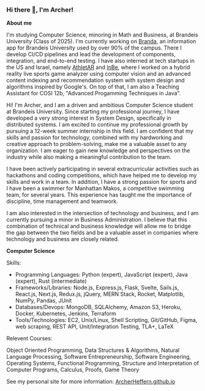 ### Hi there 👋, I'm Archer!

**About me**

I'm studying Computer Science, minoring in Math and Business, at Brandeis University (Class of 2025). I'm currently working on <a href='https://branda.app/' target='_blank'>Branda</a>, an information app for Brandeis University used by over 90% of the campus. There I develop CI/CD pipelines and lead the development of components, integration, and end-to-end testing. I have also interned at tech startups in the US and Israel, namely <a href='https://athletar.io/' target='_blank'>AthletAR</a> and <a href='https://www.inbe.io/' target='_blank'>InBe</a>, where I worked on a hybrid reality live sports game analyzer using computer vision and an advanced content indexing and recommendation system with system design and algorithms inspired by Google's. On top of that, I am also a Teaching Assistant for COSI 12b, "Advanced Progamming Techniques in Java".

Hi! I'm Archer, and I am a driven and ambitious Computer Science student at Brandeis University. Since starting my professional journey, I have developed a very strong interest in System Design, specifically in distributed systems. I am excited to continue my professional growth by pursuing a 12-week summer internship in this field. I am confident that my skills and passion for technology, combined with my hardworking and creative approach to problem-solving, make me a valuable asset to any organization. I am eager to gain new knowledge and perspectives on the industry while also making a meaningful contribution to the team.

I have been actively participating in several extracurricular activities such as hackathons and coding competitions, which have helped me to develop my skills and work in a team. In addition, I have a strong passion for sports and I have been a swimmer for Manhattan Makos, a competitive swimming team, for several years. This experience has taught me the importance of discipline, time management and teamwork.

I am also interested in the intersection of technology and business, and I am currently pursuing a minor in Business Administration. I believe that this combination of technical and business knowledge will allow me to bridge the gap between the two fields and be a valuable asset in companies where technology and business are closely related.

**Computer Science**

Skills:
<ul>
<li>Programming Languages: Python (expert), JavaScript (expert), Java (expert), Rust (intermediate)</li>
<li>Frameworks/Libraries: Node.js, Express.js, Flask, Svelte, Sails.js, React.js, Next.js, Redux.js, jQuery, MERN Stack, Rocket, Matplotlib, NumPy, Pandas, JUnit</li>
<li>Databases/Devops: MongoDB, SQLAlchemy, Amazon S3, Heroku, Docker, Kubernetes, Jenkins, Terraform</li>
<li>Tools/Technologies: EC2, Unix/Linux, Shell Scripting, Git/GitHub, Figma, web scraping, REST API, Unit/Integration Testing, TLA+, LaTeX</li>
</ul>
Relevent Courses: 

Object Oriented Programming, Data Structures & Algorithms, Natural Language Processing, Software Entrepreneurship, Software Engineering, Operating Systems, Functional Programming, Structure and Interpretation of Computer Programs, Calculus, Proofs, Game Theory

See my personal site for more information: <a href='https://ArcherHeffern.github.io/' target='_blank'>ArcherHeffern.github.io</a>
